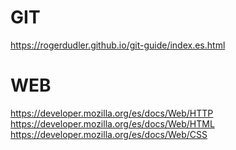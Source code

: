 # GIT
https://rogerdudler.github.io/git-guide/index.es.html
# WEB
https://developer.mozilla.org/es/docs/Web/HTTP
https://developer.mozilla.org/es/docs/Web/HTML
https://developer.mozilla.org/es/docs/Web/CSS
